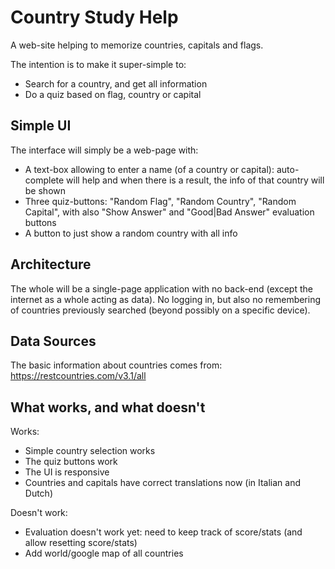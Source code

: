 # Country Study Help

A web-site helping to memorize countries, capitals and flags.

The intention is to make it super-simple to:
- Search for a country, and get all information
- Do a quiz based on flag, country or capital

## Simple UI

The interface will simply be a web-page with:
- A text-box allowing to enter a name (of a country or capital): 
  auto-complete will help and when there is a result, the info of that country will be shown 
- Three quiz-buttons: "Random Flag", "Random Country", "Random Capital", with also "Show Answer" and "Good|Bad Answer" evaluation buttons
- A button to just show a random country with all info

## Architecture

The whole will be a single-page application with no back-end (except the internet as a whole acting as data).
No logging in, but also no remembering of countries previously searched (beyond possibly on a specific device).

## Data Sources
The basic information about countries comes from: https://restcountries.com/v3.1/all

## What works, and what doesn't

Works:
- Simple country selection works
- The quiz buttons work
- The UI is responsive
- Countries and capitals have correct translations now (in Italian and Dutch)

Doesn't work:
- Evaluation doesn't work yet: need to keep track of score/stats (and allow resetting score/stats)
- Add world/google map of all countries
